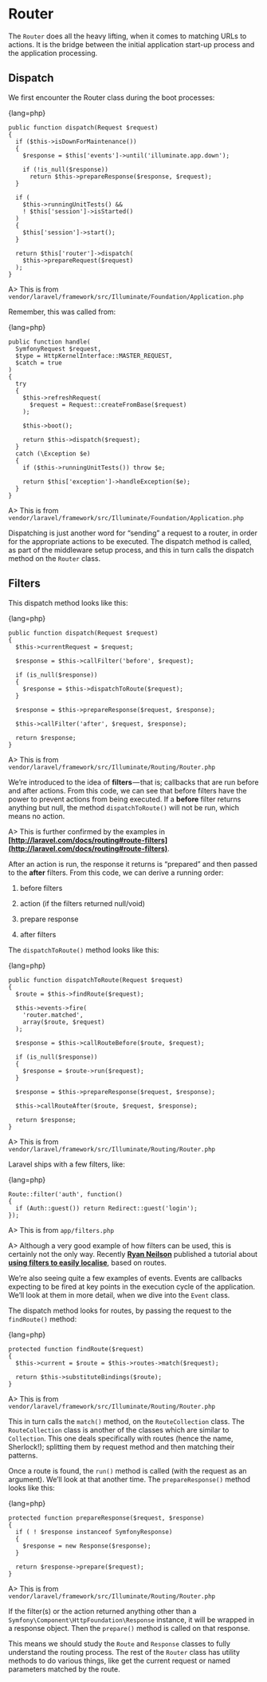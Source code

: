 # Router

The `Router` does all the heavy lifting, when it comes to matching URLs to actions. It is the bridge between the initial application start-up process and the application processing.

## Dispatch

We first encounter the Router class during the boot processes:

{lang=php}
```
public function dispatch(Request $request)
{
  if ($this->isDownForMaintenance())
  {
    $response = $this['events']->until('illuminate.app.down');
    
    if (!is_null($response))
      return $this->prepareResponse($response, $request);
  }
  
  if (
    $this->runningUnitTests() &&
    ! $this['session']->isStarted()
  )
  {
    $this['session']->start();
  }
  
  return $this['router']->dispatch(
    $this->prepareRequest($request)
  );
}
```

A> This is from `vendor/laravel/framework/src/Illuminate/Foundation/Application.php`

Remember, this was called from:

{lang=php}
```
public function handle(
  SymfonyRequest $request,
  $type = HttpKernelInterface::MASTER_REQUEST,
  $catch = true
)
{
  try
  {
    $this->refreshRequest(
      $request = Request::createFromBase($request)
    );
  
    $this->boot();
  
    return $this->dispatch($request);
  }
  catch (\Exception $e)
  {
    if ($this->runningUnitTests()) throw $e;
  
    return $this['exception']->handleException($e);
  }
}
```

A> This is from `vendor/laravel/framework/src/Illuminate/Foundation/Application.php`

Dispatching is just another word for “sending” a request to a router, in order for the appropriate actions to be executed. The dispatch method is called, as part of the middleware setup process, and this in turn calls the dispatch method on the `Router` class.

## Filters

This dispatch method looks like this:

{lang=php}
```
public function dispatch(Request $request)
{
  $this->currentRequest = $request;
  
  $response = $this->callFilter('before', $request);
  
  if (is_null($response))
  {
    $response = $this->dispatchToRoute($request);
  }
  
  $response = $this->prepareResponse($request, $response);
  
  $this->callFilter('after', $request, $response);
  
  return $response;
}
```

A> This is from `vendor/laravel/framework/src/Illuminate/Routing/Router.php`

We’re introduced to the idea of **filters** — that is; callbacks that are run before and after actions. From this code, we can see that before filters have the power to prevent actions from being executed. If a **before** filter returns anything but null, the method `dispatchToRoute()` will not be run, which means no action.

A> This is further confirmed by the examples in **[http://laravel.com/docs/routing#route-filters](http://laravel.com/docs/routing#route-filters)**.

After an action is run, the response it returns is “prepared” and then passed to the **after** filters. From this code, we can derive a running order:

1. before filters

2. action (if the filters returned null/void)

3. prepare response

4. after filters

The `dispatchToRoute()` method looks like this:

{lang=php}
```
public function dispatchToRoute(Request $request)
{
  $route = $this->findRoute($request);
  
  $this->events->fire(
    'router.matched',
    array($route, $request)
  );
  
  $response = $this->callRouteBefore($route, $request);
  
  if (is_null($response))
  {
    $response = $route->run($request);
  }
  
  $response = $this->prepareResponse($request, $response);
  
  $this->callRouteAfter($route, $request, $response);
  
  return $response;
}
```

A> This is from `vendor/laravel/framework/src/Illuminate/Routing/Router.php`

Laravel ships with a few filters, like:

{lang=php}
```
Route::filter('auth', function()
{
  if (Auth::guest()) return Redirect::guest('login');
});
```

A> This is from `app/filters.php`

A> Although a very good example of how filters can be used, this is certainly not the only way. Recently **[Ryan Neilson](https://twitter.com/RyanNielson)** published a tutorial about **[using filters to easily localise](http://nielson.io/2014/05/easy-route-localization-in-laravel-using-filters)**, based on routes.

We’re also seeing quite a few examples of events. Events are callbacks expecting to be fired at key points in the execution cycle of the application. We’ll look at them in more detail, when we dive into the `Event` class.

The dispatch method looks for routes, by passing the request to the `findRoute()` method:

{lang=php}
```
protected function findRoute($request)
{
  $this->current = $route = $this->routes->match($request);
 
  return $this->substituteBindings($route);
}
```

A> This is from `vendor/laravel/framework/src/Illuminate/Routing/Router.php`

This in turn calls the `match()` method, on the `RouteCollection` class. The `RouteCollection` class is another of the classes which are similar to `Collection`. This one deals specifically with routes (hence the name, Sherlock!); splitting them by request method and then matching their patterns.

Once a route is found, the `run()` method is called (with the request as an argument). We’ll look at that another time. The `prepareResponse()` method looks like this:

{lang=php}
```
protected function prepareResponse($request, $response)
{
  if ( ! $response instanceof SymfonyResponse)
  {
    $response = new Response($response);
  }
  
  return $response->prepare($request);
}
```

A> This is from `vendor/laravel/framework/src/Illuminate/Routing/Router.php`

If the filter(s) or the action returned anything other than a `Symfony\Component\HttpFoundation\Response` instance, it will be wrapped in a response object. Then the `prepare()` method is called on that response.

This means we should study the `Route` and `Response` classes to fully understand the routing process. The rest of the `Router` class has utility methods to do various things, like get the current request or named parameters matched by the route.